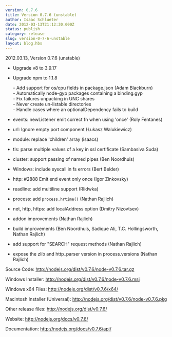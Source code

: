 ```yaml
---
version: 0.7.6
title: Version 0.7.6 (unstable)
author: Isaac Schlueter
date: 2012-03-13T21:12:30.000Z
status: publish
category: release
slug: version-0-7-6-unstable
layout: blog.hbs
---
```


<p>2012.03.13, Version 0.7.6 (unstable)

</p>
<ul>
<li><p>Upgrade v8 to 3.9.17</p>
</li>
<li><p>Upgrade npm to 1.1.8</p>
<p>
- Add support for os/cpu fields in package.json (Adam Blackburn)<br>
- Automatically node-gyp packages containing a binding.gyp<br>
- Fix failures unpacking in UNC shares<br>
- Never create un-listable directories<br>
- Handle cases where an optionalDependency fails to build<br>
</p>
</li>
<li><p>events: newListener emit correct fn when using &#39;once&#39; (Roly Fentanes)</p>
</li>
<li><p>url: Ignore empty port component (Łukasz Walukiewicz)</p>
</li>
<li><p>module: replace &#39;children&#39; array (isaacs)</p>
</li>
<li><p>tls: parse multiple values of a key in ssl certificate (Sambasiva Suda)</p>
</li>
<li><p>cluster: support passing of named pipes (Ben Noordhuis)</p>
</li>
<li><p>Windows: include syscall in fs errors (Bert Belder)</p>
</li>
<li><p>http: #2888 Emit end event only once (Igor Zinkovsky)</p>
</li>
<li><p>readline: add multiline support (Rlidwka)</p>
</li>
<li><p>process: add <code>process.hrtime()</code> (Nathan Rajlich)</p>
</li>
<li><p>net, http, https: add localAddress option (Dmitry Nizovtsev)</p>
</li>
<li><p>addon improvements (Nathan Rajlich)</p>
</li>
<li><p>build improvements (Ben Noordhuis, Sadique Ali, T.C. Hollingsworth, Nathan Rajlich)</p>
</li>
<li><p>add support for &quot;SEARCH&quot; request methods (Nathan Rajlich)</p>
</li>
<li><p>expose the zlib and http_parser version in process.versions (Nathan Rajlich)</p>
</li>
</ul>
<p>Source Code: <a href="http://nodejs.org/dist/v0.7.6/node-v0.7.6.tar.gz">http://nodejs.org/dist/v0.7.6/node-v0.7.6.tar.gz</a>

</p>
<p>Windows Installer: <a href="http://nodejs.org/dist/v0.7.6/node-v0.7.6.msi">http://nodejs.org/dist/v0.7.6/node-v0.7.6.msi</a>

</p>
<p>Windows x64 Files: <a href="http://nodejs.org/dist/v0.7.6/x64/">http://nodejs.org/dist/v0.7.6/x64/</a>

</p>
<p>Macintosh Installer (Universal): <a href="http://nodejs.org/dist/v0.7.6/node-v0.7.6.pkg">http://nodejs.org/dist/v0.7.6/node-v0.7.6.pkg</a>

</p>
<p>Other release files: <a href="http://nodejs.org/dist/v0.7.6/">http://nodejs.org/dist/v0.7.6/</a>

</p>
<p>Website: <a href="http://nodejs.org/docs/v0.7.6/">http://nodejs.org/docs/v0.7.6/</a>

</p>
<p>Documentation: <a href="http://nodejs.org/docs/v0.7.6/api/">http://nodejs.org/docs/v0.7.6/api/</a>
</p>
